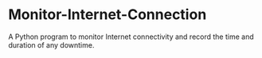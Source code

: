 # Monitor-Internet-Connection
A Python program to monitor Internet connectivity and record the time and duration of any downtime.
